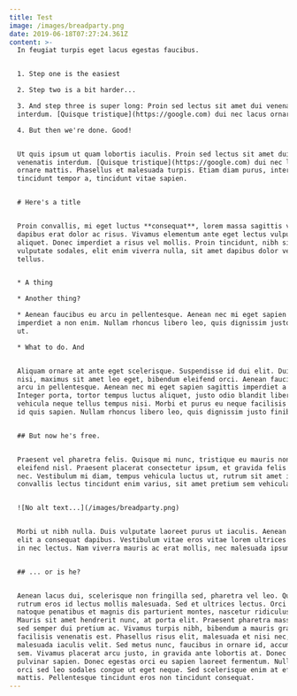 ```yaml
---
title: Test
image: /images/breadparty.png
date: 2019-06-18T07:27:24.361Z
content: >-
  In feugiat turpis eget lacus egestas faucibus.


  1. Step one is the easiest

  2. Step two is a bit harder...

  3. And step three is super long: Proin sed lectus sit amet dui venenatis
  interdum. [Quisque tristique](https://google.com) dui nec lacus ornare mattis.

  4. But then we're done. Good!


  Ut quis ipsum ut quam lobortis iaculis. Proin sed lectus sit amet dui
  venenatis interdum. [Quisque tristique](https://google.com) dui nec lacus
  ornare mattis. Phasellus et malesuada turpis. Etiam diam purus, interdum
  tincidunt tempor a, tincidunt vitae sapien.


  # Here's a title


  Proin convallis, mi eget luctus **consequat**, lorem massa sagittis velit, ac
  dapibus erat dolor ac risus. Vivamus elementum ante eget lectus vulputate
  aliquet. Donec imperdiet a risus vel mollis. Proin tincidunt, nibh sit amet
  vulputate sodales, elit enim viverra nulla, sit amet dapibus dolor velit a
  tellus.


  * A thing

  * Another thing?

  * Aenean faucibus eu arcu in pellentesque. Aenean nec mi eget sapien sagittis
  imperdiet a non enim. Nullam rhoncus libero leo, quis dignissim justo finibus
  ut.

  * What to do. And 


  Aliquam ornare at ante eget scelerisque. Suspendisse id dui elit. Duis eros
  nisi, maximus sit amet leo eget, bibendum eleifend orci. Aenean faucibus eu
  arcu in pellentesque. Aenean nec mi eget sapien sagittis imperdiet a non enim.
  Integer porta, tortor tempus luctus aliquet, justo odio blandit libero, vel
  vehicula neque tellus tempus nisi. Morbi et purus eu neque facilisis pharetra
  id quis sapien. Nullam rhoncus libero leo, quis dignissim justo finibus ut.


  ## But now he's free.


  Praesent vel pharetra felis. Quisque mi nunc, tristique eu mauris non, ornare
  eleifend nisl. Praesent placerat consectetur ipsum, et gravida felis commodo
  nec. Vestibulum mi diam, tempus vehicula luctus ut, rutrum sit amet ipsum. Sed
  convallis lectus tincidunt enim varius, sit amet pretium sem vehicula.


  ![No alt text...](/images/breadparty.png)


  Morbi ut nibh nulla. Duis vulputate laoreet purus ut iaculis. Aenean volutpat
  elit a consequat dapibus. Vestibulum vitae eros vitae lorem ultrices pharetra
  in nec lectus. Nam viverra mauris ac erat mollis, nec malesuada ipsum auctor.


  ## ... or is he?


  Aenean lacus dui, scelerisque non fringilla sed, pharetra vel leo. Quisque
  rutrum eros id lectus mollis malesuada. Sed et ultrices lectus. Orci varius
  natoque penatibus et magnis dis parturient montes, nascetur ridiculus mus.
  Mauris sit amet hendrerit nunc, at porta elit. Praesent pharetra massa diam,
  sed semper dui pretium ac. Vivamus turpis nibh, bibendum a mauris gravida,
  facilisis venenatis est. Phasellus risus elit, malesuada et nisi nec,
  malesuada iaculis velit. Sed metus nunc, faucibus in ornare id, accumsan quis
  sem. Vivamus placerat arcu justo, in gravida ante lobortis at. Donec ut
  pulvinar sapien. Donec egestas orci eu sapien laoreet fermentum. Nullam nec
  orci sed leo sodales congue ut eget neque. Sed scelerisque enim at efficitur
  mattis. Pellentesque tincidunt eros non tincidunt consequat.
---
```


